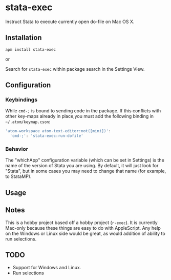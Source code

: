 # stata-exec

Instruct Stata to execute currently open do-file on Mac OS X.

## Installation

`apm install stata-exec`

or

Search for `stata-exec` within package search in the Settings View.

## Configuration

### Keybindings

While `cmd-;` is bound to sending code in the package. If this conflicts with other
key-maps already in place,you must add the following binding in `~/.atom/keymap.cson`:

```javascript
'atom-workspace atom-text-editor:not([mini])':
  'cmd-;': 'stata-exec:run-dofile'
```

### Behavior

The "whichApp" configuration variable (which can be set in Settings) is the name of the version of Stata you are using. By default, it will just look for "Stata", but in some cases you may need to change that name (for example, to StataMP).

## Usage


## Notes

This is a hobby project based off a hobby project (`r-exec`).  It is currently Mac-only because these things are easy to do with AppleScript.  Any help on the Windows or Linux side would be great, as would addition of ability to run selections.


## TODO
- Support for Windows and Linux.
- Run selections
